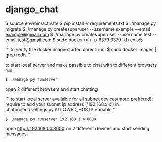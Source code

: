 # django_chat

$ source env/bin/activate
$ pip install -r requirements.txt
$ ./manage.py migrate
$ ./manage.py createsuperuser --username example --email example@gmail.com
$ ./manage.py createsuperuser --username test --email test@gmail.com
$ sudo docker run -p 6379:6379 -d redis:5

'''
to verify the docker image started corect run:
    $ sudo docker images | grep redis
'''

to start local server and make passible to chat with to different browsers run:

    $ ./manage.py runserver

open 2 different browsers and start chatting

'''
to start local server available for all subnet devices(more preffered):
require to add your subnet ip address ('192.168.x.x')
in chatproject/settings.py.ALLOWED_HOSTS variable
'''

    $ ./manage.py runserver 192.168.1.4:8000

open http://192.168.1.4:8000 on 2 different devices and start sending messages
